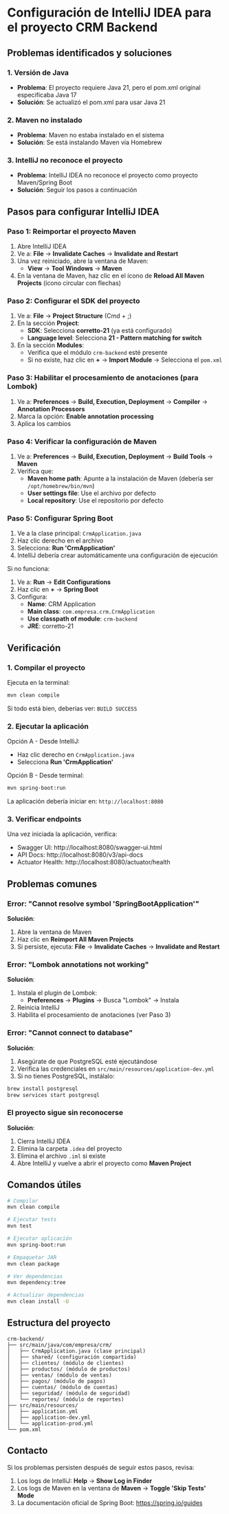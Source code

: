 # Configuración de IntelliJ IDEA para el proyecto CRM Backend

## Problemas identificados y soluciones

### 1. Versión de Java
- **Problema**: El proyecto requiere Java 21, pero el pom.xml original especificaba Java 17
- **Solución**: Se actualizó el pom.xml para usar Java 21

### 2. Maven no instalado
- **Problema**: Maven no estaba instalado en el sistema
- **Solución**: Se está instalando Maven vía Homebrew

### 3. IntelliJ no reconoce el proyecto
- **Problema**: IntelliJ IDEA no reconoce el proyecto como proyecto Maven/Spring Boot
- **Solución**: Seguir los pasos a continuación

## Pasos para configurar IntelliJ IDEA

### Paso 1: Reimportar el proyecto Maven

1. Abre IntelliJ IDEA
2. Ve a: **File** → **Invalidate Caches** → **Invalidate and Restart**
3. Una vez reiniciado, abre la ventana de Maven:
   - **View** → **Tool Windows** → **Maven**
4. En la ventana de Maven, haz clic en el ícono de **Reload All Maven Projects** (ícono circular con flechas)

### Paso 2: Configurar el SDK del proyecto

1. Ve a: **File** → **Project Structure** (Cmd + ;)
2. En la sección **Project**:
   - **SDK**: Selecciona **corretto-21** (ya está configurado)
   - **Language level**: Selecciona **21 - Pattern matching for switch**
3. En la sección **Modules**:
   - Verifica que el módulo `crm-backend` esté presente
   - Si no existe, haz clic en **+** → **Import Module** → Selecciona el `pom.xml`

### Paso 3: Habilitar el procesamiento de anotaciones (para Lombok)

1. Ve a: **Preferences** → **Build, Execution, Deployment** → **Compiler** → **Annotation Processors**
2. Marca la opción: **Enable annotation processing**
3. Aplica los cambios

### Paso 4: Verificar la configuración de Maven

1. Ve a: **Preferences** → **Build, Execution, Deployment** → **Build Tools** → **Maven**
2. Verifica que:
   - **Maven home path**: Apunte a la instalación de Maven (debería ser `/opt/homebrew/bin/mvn`)
   - **User settings file**: Use el archivo por defecto
   - **Local repository**: Use el repositorio por defecto

### Paso 5: Configurar Spring Boot

1. Ve a la clase principal: `CrmApplication.java`
2. Haz clic derecho en el archivo
3. Selecciona: **Run 'CrmApplication'**
4. IntelliJ debería crear automáticamente una configuración de ejecución

Si no funciona:
1. Ve a: **Run** → **Edit Configurations**
2. Haz clic en **+** → **Spring Boot**
3. Configura:
   - **Name**: CRM Application
   - **Main class**: `com.empresa.crm.CrmApplication`
   - **Use classpath of module**: `crm-backend`
   - **JRE**: corretto-21

## Verificación

### 1. Compilar el proyecto

Ejecuta en la terminal:
```bash
mvn clean compile
```

Si todo está bien, deberías ver: `BUILD SUCCESS`

### 2. Ejecutar la aplicación

Opción A - Desde IntelliJ:
- Haz clic derecho en `CrmApplication.java`
- Selecciona **Run 'CrmApplication'**

Opción B - Desde terminal:
```bash
mvn spring-boot:run
```

La aplicación debería iniciar en: `http://localhost:8080`

### 3. Verificar endpoints

Una vez iniciada la aplicación, verifica:
- Swagger UI: http://localhost:8080/swagger-ui.html
- API Docs: http://localhost:8080/v3/api-docs
- Actuator Health: http://localhost:8080/actuator/health

## Problemas comunes

### Error: "Cannot resolve symbol 'SpringBootApplication'"

**Solución**:
1. Abre la ventana de Maven
2. Haz clic en **Reimport All Maven Projects**
3. Si persiste, ejecuta: **File** → **Invalidate Caches** → **Invalidate and Restart**

### Error: "Lombok annotations not working"

**Solución**:
1. Instala el plugin de Lombok:
   - **Preferences** → **Plugins** → Busca "Lombok" → Instala
2. Reinicia IntelliJ
3. Habilita el procesamiento de anotaciones (ver Paso 3)

### Error: "Cannot connect to database"

**Solución**:
1. Asegúrate de que PostgreSQL esté ejecutándose
2. Verifica las credenciales en `src/main/resources/application-dev.yml`
3. Si no tienes PostgreSQL, instálalo:
```bash
brew install postgresql
brew services start postgresql
```

### El proyecto sigue sin reconocerse

**Solución**:
1. Cierra IntelliJ IDEA
2. Elimina la carpeta `.idea` del proyecto
3. Elimina el archivo `.iml` si existe
4. Abre IntelliJ y vuelve a abrir el proyecto como **Maven Project**

## Comandos útiles

```bash
# Compilar
mvn clean compile

# Ejecutar tests
mvn test

# Ejecutar aplicación
mvn spring-boot:run

# Empaquetar JAR
mvn clean package

# Ver dependencias
mvn dependency:tree

# Actualizar dependencias
mvn clean install -U
```

## Estructura del proyecto

```
crm-backend/
├── src/main/java/com/empresa/crm/
│   ├── CrmApplication.java (clase principal)
│   ├── shared/ (configuración compartida)
│   ├── clientes/ (módulo de clientes)
│   ├── productos/ (módulo de productos)
│   ├── ventas/ (módulo de ventas)
│   ├── pagos/ (módulo de pagos)
│   ├── cuentas/ (módulo de cuentas)
│   ├── seguridad/ (módulo de seguridad)
│   └── reportes/ (módulo de reportes)
├── src/main/resources/
│   ├── application.yml
│   ├── application-dev.yml
│   └── application-prod.yml
└── pom.xml
```

## Contacto

Si los problemas persisten después de seguir estos pasos, revisa:
1. Los logs de IntelliJ: **Help** → **Show Log in Finder**
2. Los logs de Maven en la ventana de **Maven** → **Toggle 'Skip Tests' Mode**
3. La documentación oficial de Spring Boot: https://spring.io/guides
